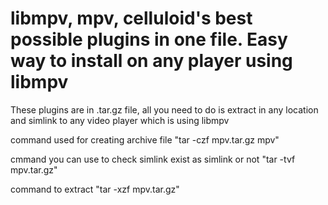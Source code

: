 # libmpv, mpv, celluloid's best possible plugins in one file. Easy way to install on any player using libmpv
These plugins are in .tar.gz file, all you need to do is extract in any location and simlink to any video player which is using libmpv

command used for creating archive file "tar -czf mpv.tar.gz mpv"

cmmand you can use to check simlink exist as simlink or not "tar -tvf mpv.tar.gz"

command to extract "tar -xzf mpv.tar.gz"
